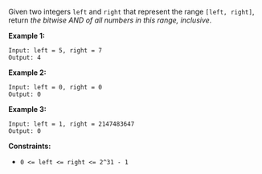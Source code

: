 Given two integers `left` and `right` that represent the range `[left, right]`, return *the bitwise AND of all numbers in this range, inclusive*.

**Example 1:**
```
Input: left = 5, right = 7
Output: 4
```
**Example 2:**
```
Input: left = 0, right = 0
Output: 0
```
**Example 3:**
```
Input: left = 1, right = 2147483647
Output: 0
``` 
**Constraints:**
- `0 <= left <= right <= 2^31 - 1`